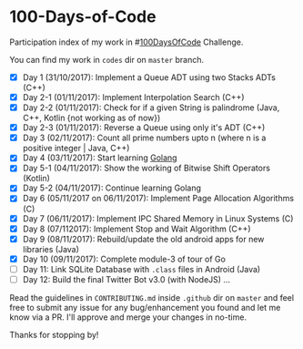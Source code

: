 # 100-Days-of-Code

Participation index of my work in #[100DaysOfCode](https://100daysofcode.com) Challenge.

You can find my work in ```codes``` dir on ```master``` branch.

- [x] Day 1 (31/10/2017):  Implement a Queue ADT using two Stacks ADTs (C++)   
- [x] Day 2-1 (01/11/2017): Implement Interpolation Search (C++)
- [x] Day 2-2 (01/11/2017): Check for if a given String is palindrome (Java, C++, Kotlin {not working as of now})
- [x] Day 2-3 (01/11/2017): Reverse a Queue using only it's ADT (C++)
- [x] Day 3 (02/11/2017): Count all prime numbers upto n (where n is a positive integer | Java, C++)
- [x] Day 4 (03/11/2017): Start learning [Golang](https://github.com/sambhav2612/golang) 
- [x] Day 5-1 (04/11/2017): Show the working of Bitwise Shift Operators (Kotlin)
- [x] Day 5-2 (04/11/2017): Continue learning Golang 
- [x] Day 6 (05/11/2017 on 06/11/2017): Implement Page Allocation Algorithms (C)
- [x] Day 7 (06/11/2017): Implement IPC Shared Memory in Linux Systems (C)
- [x] Day 8 (07/112017): Implement Stop and Wait Algorithm (C++)
- [x] Day 9 (08/11/2017): Rebuild/update the old android apps for new libraries (Java)   
- [x] Day 10 (09/11/2017): Complete module-3 of tour of Go
- [ ] Day 11: Link SQLite Database with ```.class``` files in Android (Java)   
- [ ] Day 12: Build the final Twitter Bot v3.0 (with NodeJS)
...

Read the guidelines in ```CONTRIBUTING.md``` inside ```.github``` dir on ```master``` and feel free to submit any issue for any bug/enhancement you found and let me know via a PR. I'll approve and merge your changes in no-time. 

Thanks for stopping by!
